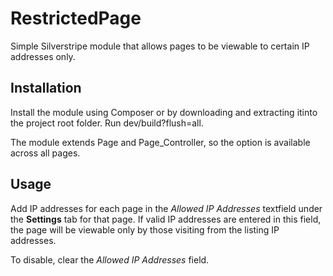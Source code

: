 # RestrictedPage
Simple Silverstripe module that allows pages to be viewable to certain IP addresses only.

## Installation
Install the module using Composer or by downloading and extracting itinto the project root folder. Run dev/build?flush=all.

The module extends Page and Page_Controller, so the option is available across all pages.

## Usage
Add IP addresses for each page in the _Allowed IP Addresses_ textfield under the **Settings** tab for that page. If valid IP addresses are entered in this field, the page will be viewable only by those visiting from the listing IP addresses.

To disable, clear the _Allowed IP Addresses_ field.